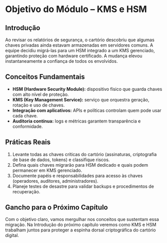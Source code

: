 # Objetivo do Módulo – KMS e HSM

## Introdução

Ao revisar os relatórios de segurança, o cartório descobriu que algumas chaves privadas ainda estavam armazenadas em servidores comuns. A equipe decidiu migrá-las para um HSM integrado a um KMS gerenciado, garantindo proteção com hardware certificado. A mudança elevou instantaneamente a confiança de todos os envolvidos.

## Conceitos Fundamentais

- **HSM (Hardware Security Module):** dispositivo físico que guarda chaves com alto nível de proteção.
- **KMS (Key Management Service):** serviço que orquestra geração, rotação e uso de chaves.
- **Integração com aplicativos:** APIs e políticas controlam quem pode usar cada chave.
- **Auditoria contínua:** logs e métricas garantem transparência e conformidade.

## Práticas Reais

1. Levante todas as chaves críticas do cartório (assinaturas, criptografia de base de dados, tokens) e classifique riscos.
2. Defina quais chaves migrarão para HSM dedicado e quais podem permanecer em KMS gerenciado.
3. Documente papéis e responsabilidades para acesso às chaves (operadores, auditores, administradores).
4. Planeje testes de desastre para validar backups e procedimentos de recuperação.

## Gancho para o Próximo Capítulo

Com o objetivo claro, vamos mergulhar nos conceitos que sustentam essa migração. Na Introdução do próximo capítulo veremos como KMS e HSM trabalham juntos para proteger a espinha dorsal criptográfica do cartório digital.
